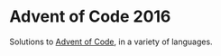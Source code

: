 # Advent of Code 2016

Solutions to [Advent of Code], in a variety of languages.


  [Advent of Code]: http://adventofcode.com/2016/ "Advent of Code 2016"

